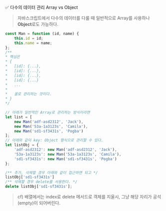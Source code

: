 ✅ 다수의 데이터 관리 Array vs Object
> 자바스크립트에서 다수의 데이터를 다룰 때 일반적으로 Array를 사용하나 <b>Object</b>로도 가능하다.
```javascript
const Man = function (id, name) {
    this.id = id;
    this.name = name;
};
/**
* 핵심은
* {
*   [id]: {...},
*   [id]: {...},
*   [id]: {...},
*   [id]: {...}
*   ...
*   
*   꼴로 관리하는 것이다.
* }
*/

// 아래가 일반적인 Array로 관리하는 방식이라면
let list = [
    new Man('adf-asd2312', 'Jack'),
    new Man('53a-1a3123s', 'Camila'),
    new Man('sd1-sf3431s', 'Pogba')
];
// 아래와 같이 key: Object 형식으로 관리할 수 있다.
let listObj = {
    'adf-asd2312': new Man('adf-asd2312', 'Jack'),
    '53a-1a3123s': new Man('53a-1a3123s', 'Camila'),
    'sd1-sf3431s': new Man('sd1-sf3431s', 'Pogba')
};

/** 추가, 삭제할 경우 아래와 같이 접근하면 되고 */
listObj['sd1-sf3431s']
/** 삭제할 경우 delete를 사용한다. */
delete listObj['sd1-sf3431s'];
```
> cf) 배열에서는 index로 delete 메서드로 객체를 지울시, 그냥 해당 자리가 공석(empty)이 되어버린다.
